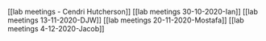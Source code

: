 
[[lab meetings - Cendri Hutcherson]]
[[lab meetings 30-10-2020-Ian]]
[[lab meetings 13-11-2020-DJW]]
[[lab meetings 20-11-2020-Mostafa]]
[[lab meetings 4-12-2020-Jacob]]
